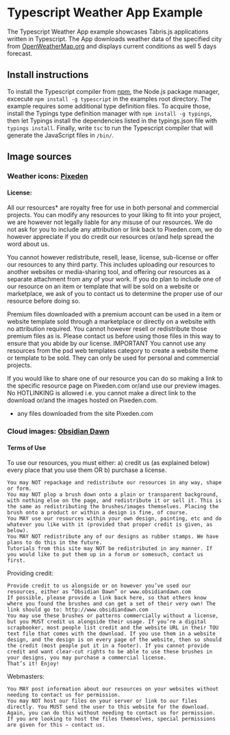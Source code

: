 # Typescript Weather App Example
The Typescript Weather App example showcases Tabris.js applications written in Typescript.
The App downloads weather data of the specified city from [OpenWeatherMap.org](http://openweathermap.org/) and displays current conditions 
as well 5 days forecast.


## Install instructions
To install the Typescript compiler from [npm](https://www.npmjs.org/), the Node.js package manager, 
excecute `npm install -g typescript` in the examples root directory.
The example requires some additional type definition files. To acquire those, install the Typings type definition manager with
`npm install -g typings`, then let Typings install the dependencies listed in the typings.json file with `typings install`.
Finally, write `tsc` to run the Typescript compiler that will generate the JavaScript files in `/bin/`. 

## Image sources


### Weather icons: [Pixeden](http://www.pixeden.com/conceptual-icons/the-weather-icons-set)

#### License:

All our resources* are royalty free for use in both personal and commercial projects.
You can modify any resources to your liking to fit into your project, we are however not legally liable for any misuse of our resources.
We do not ask for you to include any attribution or link back to Pixeden.com, we do however appreciate if you do credit our resources or/and help spread the word about us.

You cannot however redistribute, resell, lease, license, sub-license or offer our resources to any third party. This includes uploading our resources to another websites or media-sharing tool, and offering our resources as a separate attachment from any of your work. If you do plan to include one of our resource on an item or template that will be sold on a website or marketplace, we ask of you to contact us to determine the proper use of our resource before doing so.

Premium files downloaded with a premium account can be used in a item or website template sold through a marketplace or directly on a website with no attribution required. You cannot however resell or redistribute those premium files as is. Please contact us before using those files in this way to ensure that you abide by our license.
IMPORTANT You cannot use any resources from the psd web templates category to create a website theme or template to be sold. They can only be used for personal and commercial projects.

If you would like to share one of our resource you can do so making a link to the specific resource page on Pixeden.com or/and use our preview images. No HOTLINKING is allowed i.e. you cannot make a direct link to the download or/and the images hosted on Pixeden.com.

* any files downloaded from the site Pixeden.com

### Cloud images: [Obsidian Dawn](http://www.obsidiandawn.com/clouds-ii-photoshop-gimp-brushes)

#### Terms of Use

To use our resources, you must either:
   a) credit us (as explained below) every place that you use them
         OR
   b) purchase a license.

    You may NOT repackage and redistribute our resources in any way, shape or form.
    You may NOT plop a brush down onto a plain or transparent background, with nothing else on the page, and redistribute it or sell it. This is the same as redistributing the brushes/images themselves. Placing the brush onto a product or within a design is fine, of course.
    You MAY use our resources within your own design, painting, etc and do whatever you like with it (provided that proper credit is given, as below).
    You MAY NOT redistribute any of our designs as rubber stamps. We have plans to do this in the future.
    Tutorials from this site may NOT be redistributed in any manner. If you would like to put them up in a forum or somesuch, contact us first.

Providing credit:

    Provide credit to us alongside or on however you’ve used our resources, either as “Obsidian Dawn” or www.obsidiandawn.com
    If possible, please provide a link back here, so that others know where you found the brushes and can get a set of their very own! The link should go to: http://www.obsidiandawn.com
    You may use these brushes or patterns commercially without a license, but you MUST credit us alongside their usage. If you’re a digital scrapbooker, most people list credit and the website URL in their TOU text file that comes with the download. If you use them in a website design, and the design is on every page of the website, then so should the credit (most people put it in a footer). If you cannot provide credit and want clear-cut rights to be able to use these brushes in your designs, you may purchase a commercial license.
    That’s it! Enjoy!

Webmasters:

    You MAY post information about our resources on your websites without needing to contact us for permission.
    You may NOT host our files on your server or link to our files directly. You MUST send the user to this website for the download. Again, you can do this without needing to contact us for permission. If you are looking to host the files themselves, special permissions are given for this – contact us.

